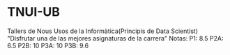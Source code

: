 # TNUI-UB
Tallers de Nous Usos de la Informàtica(Principis de Data Scientist)
"Disfrutar una de las mejores asignaturas de la carrera"
Notas:
P1: 8.5
P2A: 6.5
P2B: 10
P3A: 10
P3B: 9.6

